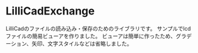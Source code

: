 # LilliCadExchange
LilliCadのファイルの読み込み・保存のためのライブラリです。
サンプルでlcdファイルの簡易ビューアを作りました。
ビューアは簡単に作ったため、グラデーション、矢印、文字スタイルなどは省略しました。
